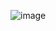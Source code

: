 ![image](https://user-images.githubusercontent.com/63789702/188315630-da337c9a-ed26-4db1-b892-9a650c46d79e.png)
